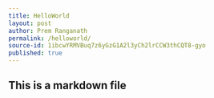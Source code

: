 ```yaml
---
title: HelloWorld
layout: post
author: Prem Ranganath
permalink: /helloworld/
source-id: 1ibcwYRMVBuq7z6yGzG1A2l3yCh2lrCCW3thCQT8-gyo
published: true
---
```

## This is a markdown file

